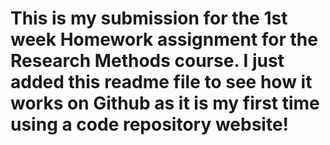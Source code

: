 # This is my submission for the 1st week Homework assignment for the Research Methods course. I just added this readme file to see how it works on Github as it is my first time using a code repository website!
